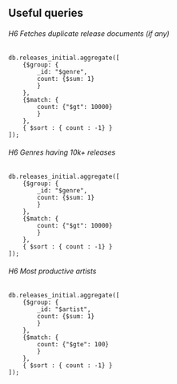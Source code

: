 ## Useful queries


###### H6 Fetches duplicate release documents (if any)

```
db.releases_initial.aggregate([
    {$group: {
        _id: "$genre",
        count: {$sum: 1}
        }
    },
    {$match: { 
        count: {"$gt": 10000}
        }
    },
    { $sort : { count : -1} }
]);
```

###### H6 Genres having 10k+ releases

```
db.releases_initial.aggregate([
    {$group: {
        _id: "$genre",
        count: {$sum: 1}
        }
    },
    {$match: { 
        count: {"$gt": 10000}
        }
    },
    { $sort : { count : -1} }
]);
```

###### H6 Most productive artists

```
db.releases_initial.aggregate([
    {$group: {
        _id: "$artist",
        count: {$sum: 1}
        }
    },
    {$match: { 
        count: {"$gte": 100}
        }
    },
    { $sort : { count : -1} }
]);
```